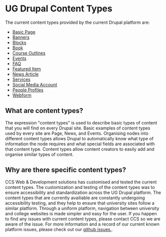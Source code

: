 # UG Drupal Content Types

The current content types provided by the current Drupal platform are:

* [Basic Page](howto-page.md)
* [Banners](howto-banner.md)
* [Blocks](../advancedguide/howto-blocks.md)
* [Book](howto-book.md)
* [Course Outlines](howto-courseoutlines.md)
* [Events](howto-events.md)
* [FAQ](howto-faq.md)
* [Featured Item](howto-featured.md)
* [News Article](howto-news.md)
* [Services](howto-services.md)
* [Social Media Account](howto-socialmedia/)
* [People Profiles](howto-profiles.md)
* [Webform](howto-webforms.md)

## What are content types?

The expression "content types" is used to describe basic types of content that you will find on every Drupal site. Basic examples of content types used by every site are Page, News, and Events. Organising nodes into different content types allows Drupal to automatically know what type of information the node requires and what special fields are associated with that content type. Content types allow content creators to easily add and organise similar types of content.

## Why are there specific content types?

CCS Web & Development solutions has customised and tested the current content types. The customization and testing of the content types was to ensure accessibility and standardization across the UG Drupal platform. The content types that are currently availiable are constantly undergoing accessibility testing, and they help to ensure that university sites follow a similar platform. Through a uniform platform, navigation between university and college websites is made simpler and easy for the user. If you happen to find any issues with current content types, please contact CCS so we are aware of the issue. For more information and a record of our current known platform issues, please check out our [github issues.](https://github.com/ccswbs/hjckrrh/issues).

